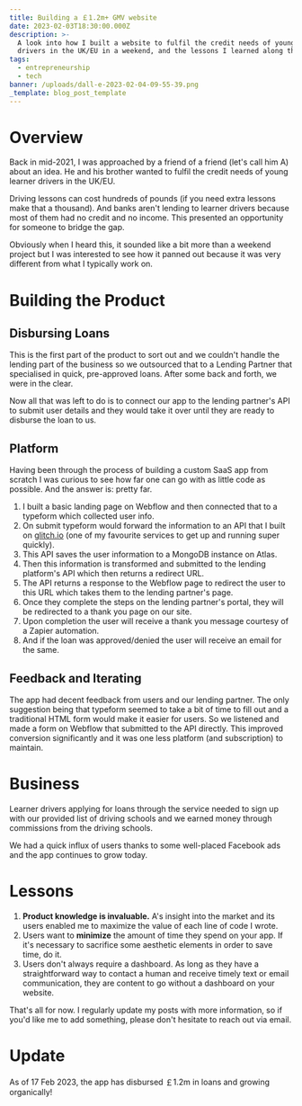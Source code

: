 ```yaml
---
title: Building a ￡1.2m+ GMV website
date: 2023-02-03T18:30:00.000Z
description: >-
  A look into how I built a website to fulfil the credit needs of young learner
  drivers in the UK/EU in a weekend, and the lessons I learned along the way.
tags:
  - entrepreneurship
  - tech
banner: /uploads/dall-e-2023-02-04-09-55-39.png
_template: blog_post_template
---
```


# Overview

Back in mid-2021, I was approached by a friend of a friend (let's call him A) about an idea. He and his brother wanted to fulfil the credit needs of young learner drivers in the UK/EU.

Driving lessons can cost hundreds of pounds (if you need extra lessons make that a thousand). And banks aren't lending to learner drivers because most of them had no credit and no income. This presented an opportunity for someone to bridge the gap.

Obviously when I heard this, it sounded like a bit more than a weekend project but I was interested to see how it panned out because it was very different from what I typically work on.

# Building the Product

## Disbursing Loans

This is the first part of the product to sort out and we couldn't handle the lending part of the business so we outsourced that to a Lending Partner that specialised in quick, pre-approved loans. After some back and forth, we were in the clear.

Now all that was left to do is to connect our app to the lending partner's API to submit user details and they would take it over until they are ready to disburse the loan to us.

## Platform

Having been through the process of building a custom SaaS app from scratch I was curious to see how far one can go with as little code as possible. And the answer is: pretty far.

1. I built a basic landing page on Webflow and then connected that to a typeform which collected user info.
2. On submit typeform would forward the information to an API that I built on [glitch.io](http://glitch.io/) (one of my favourite services to get up and running super quickly).
3. This API saves the user information to a MongoDB instance on Atlas.
4. Then this information is transformed and submitted to the lending platform's API which then returns a redirect URL.
5. The API returns a response to the Webflow page to redirect the user to this URL which takes them to the lending partner's page.
6. Once they complete the steps on the lending partner's portal, they will be redirected to a thank you page on our site.
7. Upon completion the user will receive a thank you message courtesy of a Zapier automation.
8. And if the loan was approved/denied the user will receive an email for the same.

## Feedback and Iterating

The app had decent feedback from users and our lending partner. The only suggestion being that typeform seemed to take a bit of time to fill out and a traditional HTML form would make it easier for users. So we listened and made a form on Webflow that submitted to the API directly. This improved conversion significantly and it was one less platform (and subscription) to maintain.

# Business

Learner drivers applying for loans through the service needed to sign up with our provided list of driving schools and we earned money through commissions from the driving schools.

We had a quick influx of users thanks to some well-placed Facebook ads and the app continues to grow today.

# Lessons

1. **Product knowledge is invaluable.** A's insight into the market and its users enabled me to maximize the value of each line of code I wrote.
2. Users want to **minimize** the amount of time they spend on your app. If it's necessary to sacrifice some aesthetic elements in order to save time, do it.
3. Users don't always require a dashboard. As long as they have a straightforward way to contact a human and receive timely text or email communication, they are content to go without a dashboard on your website.

That's all for now. I regularly update my posts with more information, so if you'd like me to add something, please don't hesitate to reach out via email.

# Update

As of 17 Feb 2023, the app has disbursed ￡1.2m in loans and growing organically!

